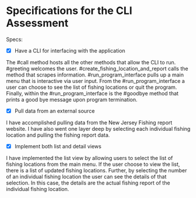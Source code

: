 # Specifications for the CLI Assessment

Specs:
- [x] Have a CLI for interfacing with the application

The #call method hosts all the other methods that allow the CLI to run. #greeting welcomes the user. #create_fishing_location_and_report calls the method that scrapes information. #run_program_interface pulls up a main menu that is interactive via user input. From the #run_program_interface a user can choose to see the list of fishing locations or quit the program. Finally, within the #run_program_interface is the #goodbye method that prints a good bye message upon program termination.


- [X] Pull data from an external source

I have accomplished pulling data from the New Jersey Fishing report website. I have also went one layer deep by selecting each individual fishing location and pulling the fishing report data.

- [X] Implement both list and detail views

I have implemented the list view by allowing users to select the list of fishing locations from the main menu. If the user choose to view the list, there is a list of updated fishing locations. Further, by selecting the number of an individual fishing location the user can see the details of that selection. In this case, the details are the actual fishing report of the individual fishing location.
